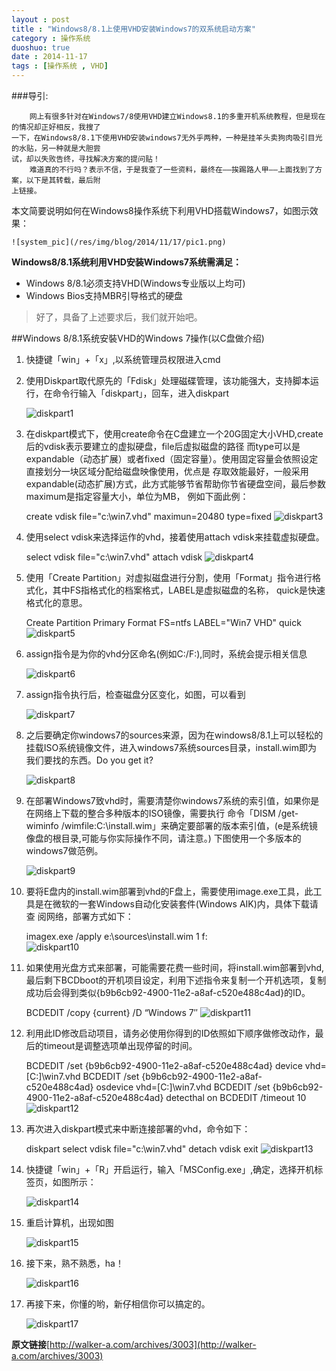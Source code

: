```yaml
---
layout : post
title : "Windows8/8.1上使用VHD安装Windows7的双系统启动方案"
category : 操作系统
duoshuo: true
date : 2014-11-17
tags : [操作系统 , VHD]
---
```


###导引:

		网上有很多针对在Windows7/8使用VHD建立Windows8.1的多重开机系统教程，但是现在的情况却正好相反，我搜了
	一下，在Windows8/8.1下使用VHD安装windows7无外乎两种，一种是挂羊头卖狗肉吸引目光的水贴，另一种就是大胆尝
	试，却以失败告终，寻找解决方案的提问贴！
		难道真的不行吗？表示不信，于是我查了一些资料，最终在——挨踢路人甲——上面找到了方案，以下是其转载，最后附
	上链接。

<!-- more -->

本文简要说明如何在Windows8操作系统下利用VHD搭载Windows7，如图示效果：

	![system_pic](/res/img/blog/2014/11/17/pic1.png)

**Windows8/8.1系统利用VHD安装Windows7系统需满足：**

- Windows 8/8.1必须支持VHD(Windows专业版以上均可)
- Windows Bios支持MBR引导格式的硬盘

>好了，具备了上述要求后，我们就开始吧。

##Windows 8/8.1系统安裝VHD的Windows 7操作(以C盘做介绍)

1. 快捷键「win」+「x」,以系统管理员权限进入cmd
2. 使用Diskpart取代原先的「Fdisk」处理磁碟管理，该功能强大，支持脚本运行，在命令行输入「diskpart」，回车，进入diskpart 

	![diskpart1](/res/img/blog/2014/11/17/pic2.png)
	
3. 在diskpart模式下，使用create命令在C盘建立一个20G固定大小VHD,create后的vdisk表示要建立的虚拟硬盘，file后虚拟磁盘的路径
而type可以是expandable（动态扩展）或者fixed（固定容量）。使用固定容量会依照设定直接划分一块区域分配给磁盘映像使用，优点是
存取效能最好，一般采用expandable(动态扩展)方式，此方式能够节省帮助你节省硬盘空间，最后参数maximum是指定容量大小，单位为MB，
例如下面此例：

	create vdisk file="c:\win7.vhd" maximun=20480 type=fixed
	![diskpart3](/res/img/blog/2014/11/17/pic3.png)
	
4. 使用select vdisk来选择运作的vhd，接着使用attach vdisk来挂载虚拟硬盘。

	select vdisk file="c:\win7.vhd"
	attach vdisk
	![diskpart4](/res/img/blog/2014/11/17/pic4.png)
	
5. 使用「Create Partition」对虚拟磁盘进行分割，使用「Format」指令进行格式化，其中FS指格式化的档案格式，LABEL是虚拟磁盘的名称，
quick是快速格式化的意思。

	Create Partition Primary
	Format  FS=ntfs LABEL="Win7 VHD" quick
	![diskpart5](/res/img/blog/2014/11/17/pic5.png)

6. assign指令是为你的vhd分区命名(例如C:/F:),同时，系统会提示相关信息

	![diskpart6](/res/img/blog/2014/11/17/pic6.png)
	
7. assign指令执行后，检查磁盘分区变化，如图，可以看到

	![diskpart7](/res/img/blog/2014/11/17/pic7.png)
	
8. 之后要确定你windows7的sources来源，因为在windows8/8.1上可以轻松的挂载ISO系统镜像文件，进入windows7系统sources目录，install.wim即为
我们要找的东西。Do you get it?
	
	![diskpart8](/res/img/blog/2014/11/17/pic8.png)
	
9. 在部署Windows7致vhd时，需要清楚你windows7系统的索引值，如果你是在网络上下载的整合多种版本的ISO镜像，需要执行
命令「DISM /get-wiminfo /wimfile:C:\install.wim」来确定要部署的版本索引值，(e是系统镜像盘的根目录,可能与你实际操作不同，请注意。)
下图使用一个多版本的windows7做范例。

	![diskpart9](/res/img/blog/2014/11/17/pic9.png)
	
10. 要将E盘内的install.wim部署到vhd的F盘上，需要使用image.exe工具，此工具是在微软的一套Windows自动化安装套件(Windows AIK)内，具体下载请查
阅网络，部署方式如下：

	imagex.exe /apply e:\sources\install.wim 1 f:\
	![diskpart10](/res/img/blog/2014/11/17/pic10.png)
	
11. 如果使用光盘方式来部署，可能需要花费一些时间，将install.wim部署到vhd,最后剩下BCDboot的开机项目设定，利用下述指令来复制一个开机选项，复制
成功后会得到类似{b9b6cb92-4900-11e2-a8af-c520e488c4ad}的ID。

	BCDEDIT /copy {current} /D “Windows 7″
	![diskpart11](/res/img/blog/2014/11/17/pic11.png)
	
12. 利用此ID修改启动项目，请务必使用你得到的ID依照如下顺序做修改动作，最后的timeout是调整选项单出现停留的时间。

	BCDEDIT /set {b9b6cb92-4900-11e2-a8af-c520e488c4ad} device vhd=[C:]\win7.vhd
	BCDEDIT /set {b9b6cb92-4900-11e2-a8af-c520e488c4ad} osdevice vhd=[C:]\win7.vhd
	BCDEDIT /set {b9b6cb92-4900-11e2-a8af-c520e488c4ad} detecthal on
	BCDEDIT /timeout 10
	![diskpart12](/res/img/blog/2014/11/17/pic12.png)
	
13. 再次进入diskpart模式来中断连接部署的vhd，命令如下：

	diskpart
	select vdisk file="c:\win7.vhd"
	detach vdisk
	exit
	![diskpart13](/res/img/blog/2014/11/17/pic13.png)
	
14. 快捷键「win」+「R」开启运行，输入「MSConfig.exe」,确定，选择开机标签页，如图所示：

	![diskpart14](/res/img/blog/2014/11/17/pic14.png)
	
15. 重启计算机，出现如图
	
	![diskpart15](/res/img/blog/2014/11/17/pic15.png)
	
16. 接下来，熟不熟悉，ha！
	
	![diskpart16](/res/img/blog/2014/11/17/pic16.png)
	
17. 再接下来，你懂的哟，新仔相信你可以搞定的。

	![diskpart17](/res/img/blog/2014/11/17/pic17.png)
	
**原文链接**[http://walker-a.com/archives/3003](http://walker-a.com/archives/3003)
	

